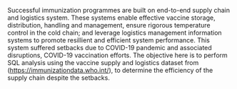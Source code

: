 Successful immunization programmes are built on end-to-end supply chain and logistics system. 
These systems enable effective vaccine storage, distribution, handling and management, ensure rigorous temperature control in the cold chain; 
and leverage logistics management information systems to promote resillient and efficient system performance.
This system suffered setbacks due to COVID-19 pandemic and associated disruptions, COVID-19 vaccination efforts.
The objective here is to perform SQL analysis using the vaccine supply and logistics dataset from (https://immunizationdata.who.int/), 
to determine the efficiency of the supply chain despite the setbacks.
